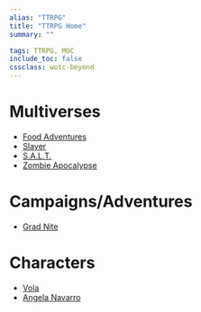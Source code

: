 ```yaml
---
alias: "TTRPG"
title: "TTRPG Home"
summary: ""

tags: TTRPG, MOC
include_toc: false
cssclass: wotc-beyond
---
```


# Multiverses
- [Food Adventures]()
- [Slayer]()
- [S.A.L.T.]()
- [Zombie Apocalypse]()

# Campaigns/Adventures
- [Grad Nite]()

# Characters
- [Vola](2_TTRPG/Characters/TTRPG-C--Vola.md)
- [Angela Navarro](2_TTRPG/Characters/TTRPG-C--Angela-Navarro.md)
